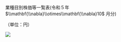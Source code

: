 業種目別株価等一覧表(令和５年 $\\mathbf{\\nabla}\\otimes\\mathbf{\\nabla}10$ 月分)

（単位：円）

![](https://www.nta.go.jp/tmp/fb1cf8be-c518-4d7a-91cd-a14d8bb7a91c/images/6f1b5e2adc25b481e6df0f8a61b9cccc35c9a6c78fb345379a5ab7e2e73ea825.jpg)